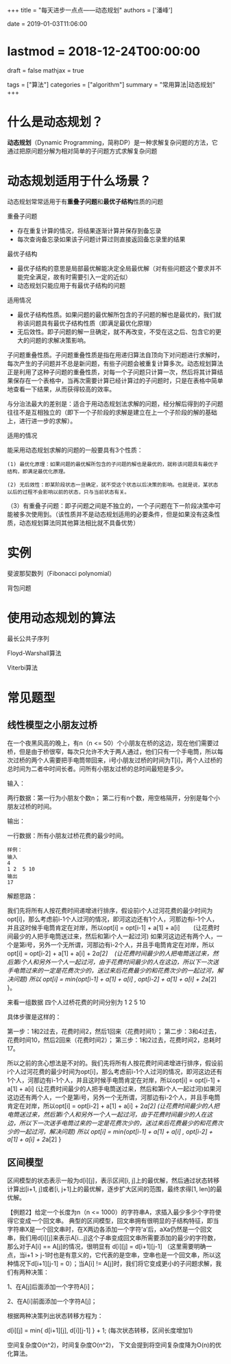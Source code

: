 +++
title = "每天进步一点点——动态规划"
authors = ['潘峰']

date = 2019-01-03T11:06:00 
# lastmod = 2018-12-24T00:00:00 

draft = false
mathjax = true

tags = ["算法"]
categories = ["algorithm"]
summary = "常用算法|动态规划"
+++

# 什么是动态规划？

**动态规划**（Dynamic Programming，简称DP）是一种求解复杂问题的方法，它通过把原问题分解为相对简单的子问题方式求解复杂问题

# 动态规划适用于什么场景？

动态规划常常适用于有**重叠子问题**和**最优子结构**性质的问题

重叠子问题

+ 存在重复计算的情况，将结果逐渐计算并保存到备忘录
+ 每次查询备忘录如果该子问题计算过则直接返回备忘录里的结果

最优子结构

+ 最优子结构的意思是局部最优解能决定全局最优解（对有些问题这个要求并不能完全满足，故有时需要引入一定的近似）
+ 动态规划只能应用于有最优子结构的问题

适用情况

+ 最优子结构性质。如果问题的最优解所包含的子问题的解也是最优的，我们就称该问题具有最优子结构性质（即满足最优化原理）
+ 无后效性。即子问题的解一旦确定，就不再改变，不受在这之后、包含它的更大的问题的求解决策影响。

子问题重叠性质。子问题重叠性质是指在用递归算法自顶向下对问题进行求解时，每次产生的子问题并不总是新问题，有些子问题会被重复计算多次。动态规划算法正是利用了这种子问题的重叠性质，对每一个子问题只计算一次，然后将其计算结果保存在一个表格中，当再次需要计算已经计算过的子问题时，只是在表格中简单地查看一下结果，从而获得较高的效率。

与分治法最大的差别是：适合于用动态规划法求解的问题，经分解后得到的子问题往往不是互相独立的（即下一个子阶段的求解是建立在上一个子阶段的解的基础上，进行进一步的求解）。

适用的情况

能采用动态规划求解的问题的一般要具有3个性质：

    (1) 最优化原理：如果问题的最优解所包含的子问题的解也是最优的，就称该问题具有最优子结构，即满足最优化原理。

    (2) 无后效性：即某阶段状态一旦确定，就不受这个状态以后决策的影响。也就是说，某状态以后的过程不会影响以前的状态，只与当前状态有关。

   （3）有重叠子问题：即子问题之间是不独立的，一个子问题在下一阶段决策中可能被多次使用到。（该性质并不是动态规划适用的必要条件，但是如果没有这条性质，动态规划算法同其他算法相比就不具备优势）

# 实例

斐波那契数列（Fibonacci polynomial）

背包问题

# 使用动态规划的算法

最长公共子序列

Floyd-Warshall算法

Viterbi算法

# 常见题型

## 线性模型之小朋友过桥

在一个夜黑风高的晚上，有n（n <= 50）个小朋友在桥的这边，现在他们需要过桥，但是由于桥很窄，每次只允许不大于两人通过，他们只有一个手电筒，所以每次过桥的两个人需要把手电筒带回来，i号小朋友过桥的时间为T[i]，两个人过桥的总时间为二者中时间长者。问所有小朋友过桥的总时间最短是多少。

输入：

两行数据：第一行为小朋友个数n；
第二行有n个数，用空格隔开，分别是每个小朋友过桥的时间。

输出：

一行数据：所有小朋友过桥花费的最少时间。

```text
样例：
输入
4
1 2  5 10
输出
17
```

解题思路：

我们先将所有人按花费时间递增进行排序，假设前i个人过河花费的最少时间为opt[i]，那么考虑前i-1个人过河的情况，即河这边还有1个人，河那边有i-1个人，并且这时候手电筒肯定在对岸，所以opt[i] = opt[i-1] + a[1] + a[i]        (让花费时间最少的人把手电筒送过来，然后和第i个人一起过河)
如果河这边还有两个人，一个是第i号，另外一个无所谓，河那边有i-2个人，并且手电筒肯定在对岸，所以opt[i] = opt[i-2] + a[1] + a[i] + 2*a[2]    (让花费时间最少的人把电筒送过来，然后第i个人和另外一个人一起过河，由于花费时间最少的人在这边，所以下一次送手电筒过来的一定是花费次少的，送过来后花费最少的和花费次少的一起过河，解决问题)
所以 opt[i] = min{opt[i-1] + a[1] + a[i] , opt[i-2] + a[1] + a[i] + 2*a[2] }。

来看一组数据 四个人过桥花费的时间分别为 1 2 5 10

具体步骤是这样的：

第一步：1和2过去，花费时间2，然后1回来（花费时间1）；
第二步：3和4过去，花费时间10，然后2回来（花费时间2）；
第三步：1和2过去，花费时间2，总耗时17。

所以之前的贪心想法是不对的。我们先将所有人按花费时间递增进行排序，假设前i个人过河花费的最少时间为opt[i]，那么考虑前i-1个人过河的情况，即河这边还有1个人，河那边有i-1个人，并且这时候手电筒肯定在对岸，所以opt[i] = opt[i-1] + a[1] + a[i] (让花费时间最少的人把手电筒送过来，然后和第i个人一起过河)如果河这边还有两个人，一个是第i号，另外一个无所谓，河那边有i-2个人，并且手电筒肯定在对岸，所以opt[i] = opt[i-2] + a[1] + a[i] + 2*a[2] (让花费时间最少的人把电筒送过来，然后第i个人和另外一个人一起过河，由于花费时间最少的人在这边，所以下一次送手电筒过来的一定是花费次少的，送过来后花费最少的和花费次少的一起过河，解决问题) 
所以 opt[i] = min{opt[i-1] + a[1] + a[i] , opt[i-2] + a[1] + a[i] + 2*a[2] }

## 区间模型

区间模型的状态表示一般为d[i][j]，表示区间[i, j]上的最优解，然后通过状态转移计算出[i+1, j]或者[i, j+1]上的最优解，逐步扩大区间的范围，最终求得[1, len]的最优解。

【例题2】给定一个长度为n（n <= 1000）的字符串A，求插入最少多少个字符使得它变成一个回文串。 
典型的区间模型，回文串拥有很明显的子结构特征，即当字符串X是一个回文串时，在X两边各添加一个字符’a’后，aXa仍然是一个回文串，我们用d[i][j]来表示A[i…j]这个子串变成回文串所需要添加的最少的字符数，那么对于A[i] == A[j]的情况，很明显有 d[i][j] = d[i+1][j-1] （这里需要明确一点，当i+1 > j-1时也是有意义的，它代表的是空串，空串也是一个回文串，所以这种情况下d[i+1][j-1] = 0）；当A[i] != A[j]时，我们将它变成更小的子问题求解，我们有两种决策：

1、在A[j]后面添加一个字符A[i]；

2、在A[i]前面添加一个字符A[j]；

根据两种决策列出状态转移方程为：

d[i][j] = min{ d[i+1][j], d[i][j-1] } + 1; (每次状态转移，区间长度增加1)

空间复杂度O(n^2)，时间复杂度O(n^2)， 下文会提到将空间复杂度降为O(n)的优化算法。
